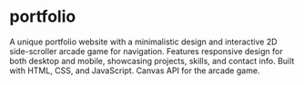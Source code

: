 # portfolio
A unique portfolio website with a minimalistic design and interactive 2D side-scroller arcade game for navigation. Features responsive design for both desktop and mobile, showcasing projects, skills, and contact info. Built with HTML, CSS, and JavaScript. Canvas API for the arcade game.
